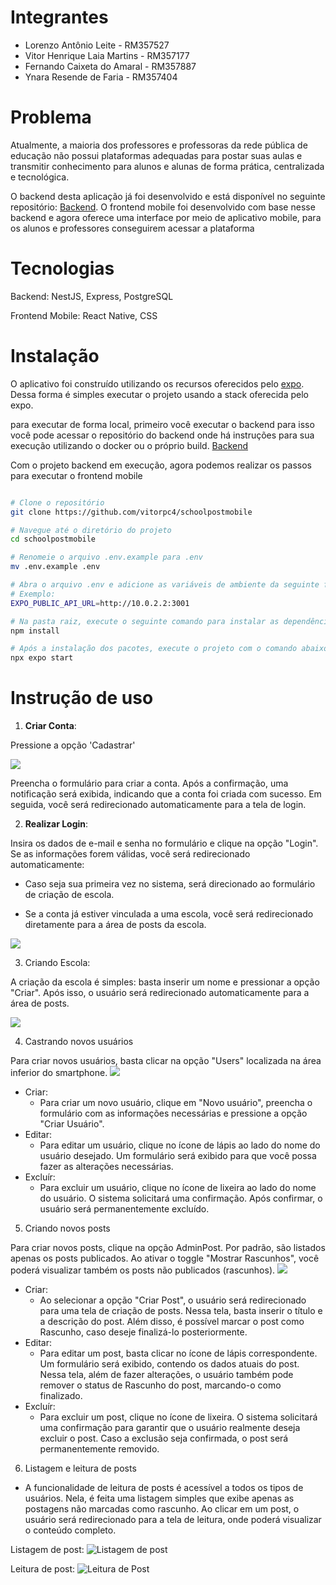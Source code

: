 # Integrantes

- Lorenzo Antônio Leite - RM357527
- Vitor Henrique Laia Martins - RM357177
- Fernando Caixeta do Amaral - RM357887
- Ynara Resende de Faria - RM357404

# Problema

Atualmente, a maioria dos professores e professoras da rede pública de educação não possui plataformas adequadas para postar suas aulas e transmitir conhecimento para alunos e alunas de forma prática, centralizada e tecnológica.

O backend desta aplicação já foi desenvolvido e está disponível no seguinte repositório: [Backend](https://github.com/vitorpc4/schoolpost). O frontend mobile foi desenvolvido com base nesse backend e agora oferece uma interface por meio de aplicativo mobile, para os alunos e professores conseguirem acessar a plataforma

# Tecnologias

Backend: NestJS, Express, PostgreSQL

Frontend Mobile: React Native, CSS

# Instalação

O aplicativo foi construído utilizando os recursos oferecidos pelo [expo](https://expo.dev/). Dessa forma é simples executar o projeto usando a stack oferecida pelo expo.

para executar de forma local, primeiro você executar o backend para isso você pode acessar o repositório do backend onde há instruções para sua execução utilizando o docker ou o próprio build. [Backend](https://github.com/vitorpc4/schoolpost)

Com o projeto backend em execução, agora podemos realizar os passos para executar o frontend mobile

```bash

# Clone o repositório
git clone https://github.com/vitorpc4/schoolpostmobile

# Navegue até o diretório do projeto
cd schoolpostmobile

# Renomeie o arquivo .env.example para .env
mv .env.example .env

# Abra o arquivo .env e adicione as variáveis de ambiente da seguinte forma: http://{Endereço}:{porta}
# Exemplo:
EXPO_PUBLIC_API_URL=http://10.0.2.2:3001

# Na pasta raiz, execute o seguinte comando para instalar as dependências
npm install

# Após a instalação dos pacotes, execute o projeto com o comando abaixo
npx expo start

```

# Instrução de uso

1. **Criar Conta**:

Pressione a opção 'Cadastrar'

![](ImagesDoc/CriarConta.png)

Preencha o formulário para criar a conta. Após a confirmação, uma notificação será exibida, indicando que a conta foi criada com sucesso. Em seguida, você será redirecionado automaticamente para a tela de login.

2. **Realizar Login**:

Insira os dados de e-mail e senha no formulário e clique na opção "Login". Se as informações forem válidas, você será redirecionado automaticamente:

- Caso seja sua primeira vez no sistema, será direcionado ao formulário de criação de escola.

- Se a conta já estiver vinculada a uma escola, você será redirecionado diretamente para a área de posts da escola.

![](ImagesDoc/Login.png)

3. Criando Escola:

A criação da escola é simples: basta inserir um nome e pressionar a opção "Criar". Após isso, o usuário será redirecionado automaticamente para a área de posts.

![](ImagesDoc/CriarEscola.png)

4. Castrando novos usuários

Para criar novos usuários, basta clicar na opção "Users" localizada na área inferior do smartphone.
![](ImagesDoc/CreateUsers.png)

- Criar:
  - Para criar um novo usuário, clique em "Novo usuário", preencha o formulário com as informações necessárias e pressione a opção "Criar Usuário".
- Editar:
  - Para editar um usuário, clique no ícone de lápis ao lado do nome do usuário desejado. Um formulário será exibido para que você possa fazer as alterações necessárias.
- Excluír:
  - Para excluir um usuário, clique no ícone de lixeira ao lado do nome do usuário. O sistema solicitará uma confirmação. Após confirmar, o usuário será permanentemente excluído.

5. Criando novos posts

Para criar novos posts, clique na opção AdminPost. Por padrão, são listados apenas os posts publicados. Ao ativar o toggle "Mostrar Rascunhos", você poderá visualizar também os posts não publicados (rascunhos).
![](ImagesDoc/CriarPosts.png)

- Criar:
  - Ao selecionar a opção "Criar Post", o usuário será redirecionado para uma tela de criação de posts. Nessa tela, basta inserir o título e a descrição do post. Além disso, é possível marcar o post como Rascunho, caso deseje finalizá-lo posteriormente.
- Editar:
  - Para editar um post, basta clicar no ícone de lápis correspondente. Um formulário será exibido, contendo os dados atuais do post. Nessa tela, além de fazer alterações, o usuário também pode remover o status de Rascunho do post, marcando-o como finalizado.
- Excluír:
  - Para excluir um post, clique no ícone de lixeira. O sistema solicitará uma confirmação para garantir que o usuário realmente deseja excluir o post. Caso a exclusão seja confirmada, o post será permanentemente removido.

6. Listagem e leitura de posts

- A funcionalidade de leitura de posts é acessível a todos os tipos de usuários. Nela, é feita uma listagem simples que exibe apenas as postagens não marcadas como rascunho. Ao clicar em um post, o usuário será redirecionado para a tela de leitura, onde poderá visualizar o conteúdo completo.

Listagem de post:
![Listagem de post](ImagesDoc/ListagemDePost.png)

Leitura de post:
![Leitura de Post](ImagesDoc/LeituraDePost.png)
